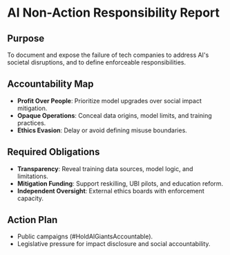 # AI Non-Action Responsibility Report

## Purpose
To document and expose the failure of tech companies to address AI's societal disruptions, and to define enforceable responsibilities.

## Accountability Map
- **Profit Over People**: Prioritize model upgrades over social impact mitigation.
- **Opaque Operations**: Conceal data origins, model limits, and training practices.
- **Ethics Evasion**: Delay or avoid defining misuse boundaries.

## Required Obligations
- **Transparency**: Reveal training data sources, model logic, and limitations.
- **Mitigation Funding**: Support reskilling, UBI pilots, and education reform.
- **Independent Oversight**: External ethics boards with enforcement capacity.

## Action Plan
- Public campaigns (#HoldAIGiantsAccountable).
- Legislative pressure for impact disclosure and social accountability.

